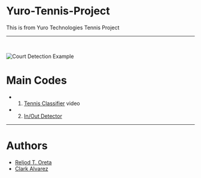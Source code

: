# Yuro-Tennis-Project

This is from Yuro Technologies Tennis Project

---
<br>

![Court Detection Example](https://github.com/Reljod/Yuro-Tennis-Project/blob/master/saved_images/final_image.jpg)

# Main Codes
* 1. [Tennis Classifier](https://github.com/Reljod/Yuro-Tennis-Project/blob/master/TennisClassifier/main_video.py) video
* 2. [In/Out Detector](https://github.com/Reljod/Yuro-Tennis-Project/blob/master/in_out_detector/in_out.py)

---

 # Authors
  * [Reljod T. Oreta](https://github.com/Reljod)
  * [Clark Alvarez](https://github.com/clarkalvarez)
